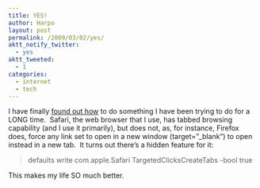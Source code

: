 ```yaml
---
title: YES!
author: Harpo
layout: post
permalink: /2009/03/02/yes/
aktt_notify_twitter:
  - yes
aktt_tweeted:
  - 1
categories:
  - internet
  - tech
---
```

I have finally <a href="http://www.lockergnome.com/axlin/2008/03/29/os-x-force-safari-to-use-a-single-window/" target="_blank">found out how</a> to do something I have been trying to do for a LONG time.  Safari, the web browser that I use, has tabbed browsing capability (and I use it primarily), but does not, as, for instance, Firefox does, force any link set to open in a new window (target=&#8221;_blank&#8221;) to open instead in a new tab.  It turns out there&#8217;s a hidden feature for it:

> defaults write com.apple.Safari TargetedClicksCreateTabs -bool true

This makes my life SO much better.